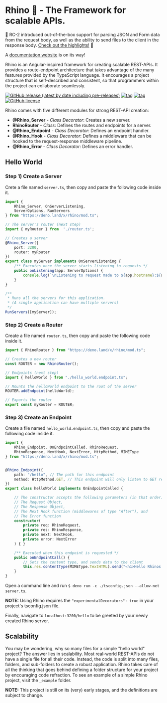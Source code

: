 # Rhino 🦏 - The Framework for scalable APIs.

🎉 RC-2 introduced out-of-the-box support for parsing JSON and Form data from the request body, as well as the ability to send files to the client in the response body. [Check out the highlights!](https://github.com/faustotnc/Rhino/releases) 🎉

A [documentation website](https://rhino.faustogerman.com) is on its way! 

Rhino is an Angular-inspired framework for creating scalable REST-APIs. It provides a route-endpoint architecture that takes advantage of the many features provided by the TypeScript language. It encourages a project structure that is self-described and consistent, so that programmers within the project can collaborate seamlessly.

[![GitHub release (latest by date including pre-releases)](https://img.shields.io/github/v/release/faustotnc/rhino?include_prereleases&color=3d6057)](https://github.com/faustotnc/Rhino/releases)
[![tag](https://img.shields.io/badge/deno->=1.0.0-green.svg?color=3d6057)](https://github.com/denoland/deno)
[![tag](https://img.shields.io/badge/std-0.56.0-green.svg?color=3d6057)](https://github.com/denoland/deno)
[![GitHub license](https://img.shields.io/github/license/faustotnc/rhino?color=bf9f32)](https://github.com/faustotnc/Rhino/blob/master/LICENSE)


Rhino comes with five different modules for strong REST-API creation:

- **@Rhino_Server** - *Class Decorator*: Creates a new server.
- **RhinoRouter** - *Class*: Defines the routes and endpoints for a server.
- **@Rhino_Endpoint** - *Class Decorator*: Defines an endpoint handler.
- **@Rhino_Hook** - *Class Decorator*: Defines a middleware that can be hooked to the request-response middleware pipeline.
- **@Rhino_Error** - *Class Decorator*: Defines an error handler.



## Hello World

### Step 1) Create a Server
Crete a file named `server.ts`, then copy and paste the following code inside it.
``` typescript
import {
    Rhino_Server, OnServerListening,
    ServerOptions, RunServers
} from "https://deno.land/x/rhino/mod.ts";

// The server's router (next step)
import { myRouter } from  './router.ts';

// Creates a server
@Rhino_Server({
    port: 3200,
    router: myRouter
})
export class myServer implements OnServerListening {
    /** Executes once the server starts listening to requests */
    public onListening(app: ServerOptions) {
        console.log(`\nListening to request made to ${app.hostname}:${app.port}`)
    }
}

/**
 * Runs all the servers for this application.
 * (A single application can have multiple servers)
 */
RunServers([myServer]);
```



### Step 2) Create a Router
Create a file named `router.ts`, then copy and paste the following code inside it.
``` typescript
import { RhinoRouter } from "https://deno.land/x/rhino/mod.ts";

// Creates a new router
const ROUTER = new RhinoRouter();

// Endpoints (next step)
import { helloWorld } from "./hello_world.endpoint.ts";

// Mounts the helloWorld endpoint to the root of the server
ROUTER.addEndpoint(helloWorld);

// Exports the router
export const myRouter = ROUTER;
```



### Step 3) Create an Endpoint
Create a file named `hello_world.endpoint.ts`, then copy and paste the following code inside it.
``` typescript
import {
    Rhino_Endpoint, OnEndpointCalled, RhinoRequest,
    RhinoResponse, NextHook, NextError, HttpMethod, MIMEType
} from "https://deno.land/x/rhino/mod.ts";


@Rhino_Endpoint({
    path: "/hello", // The path for this endpoint
    method: HttpMethod.GET, // This endpoint will only listen to GET requests
})
export class helloWorld implements OnEndpointCalled {

    // The constructor accepts the following parameters (in that order):
    // The Request Object,
    // The Response Object,
    // The Next Hook function (middlewares of type "After"), and
    // The Error function
    constructor(
        private req: RhinoRequest,
        private res: RhinoResponse,
        private next: NextHook,
        private error: NextError
    ) { }

    /** Executed when this endpoint is requested */
    public onEndpointCall() {
        // Sets the content type, and sends data to the client
        this.res.contentType(MIMEType.TextHTML).send("<h1>Hello Rhinos 🦏!</h1>");
    }
}
```
Open a command line and run ``$ deno run -c ./tsconfig.json --allow-net server.ts``.

**NOTE:** Using Rhino requires the ``"experimentalDecorators": true`` in your project's tsconfig.json file.

Finally, navigate to `localhost:3200/hello` to be greeted by your newly created Rhino server.



## Scalability
You may be wondering, why so many files for a simple "hello world" project? The answer lies in scalability. Most real-world REST-APIs do not have a single file for all their code. Instead, the code is split into many files, folders, and sub-folders to create a robust application. Rhino takes care of all the thinking that goes behind defining a folder structure for your project by encouraging code refraction. To see an example of a simple Rhino project, visit the ``_example`` folder.



**NOTE:** This project is still on its (very) early stages, and the definitions are subject to change.
